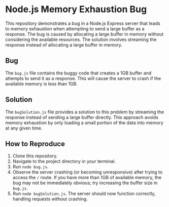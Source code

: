 # Node.js Memory Exhaustion Bug

This repository demonstrates a bug in a Node.js Express server that leads to memory exhaustion when attempting to send a large buffer as a response. The bug is caused by allocating a large buffer in memory without considering the available resources.  The solution involves streaming the response instead of allocating a large buffer in memory.

## Bug

The `bug.js` file contains the buggy code that creates a 1GB buffer and attempts to send it as a response. This will cause the server to crash if the available memory is less than 1GB.

## Solution

The `bugSolution.js` file provides a solution to this problem by streaming the response instead of sending a large buffer directly.  This approach avoids memory exhaustion by only loading a small portion of the data into memory at any given time.

## How to Reproduce

1. Clone this repository.
2. Navigate to the project directory in your terminal.
3. Run `node bug.js`.
4. Observe the server crashing (or becoming unresponsive) after trying to access the `/` route.  If you have more than 1GB of available memory, the bug may not be immediately obvious; try increasing the buffer size in `bug.js`.
5. Run `node bugSolution.js`. The server should now function correctly, handling requests without crashing.